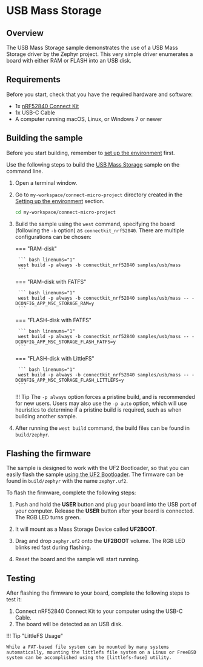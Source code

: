 # USB Mass Storage

## Overview 

The USB Mass Storage sample demonstrates the use of a USB Mass Storage driver by the Zephyr project. This very simple driver enumerates a board with either RAM or FLASH into an USB disk.

## Requirements

Before you start, check that you have the required hardware and software:

- 1x [nRF52840 Connect Kit](https://makerdiary.com/products/nrf52840-connectkit)
- 1x USB-C Cable
- A computer running macOS, Linux, or Windows 7 or newer

## Building the sample

Before you start building, remember to [set up the environment](../../setup.md) first.

Use the following steps to build the [USB Mass Storage] sample on the command line.

1. Open a terminal window.

2. Go to `my-workspace/connect-micro-project` directory created in the [Setting up the environment](../../setup.md#get-the-code) section.

    ``` bash linenums="1"
    cd my-workspace/connect-micro-project
    ```

3. Build the sample using the `west` command, specifying the board (following the `-b` option) as `connectkit_nrf52840`. There are multiple configurations can be chosen:

    === "RAM-disk"

        ``` bash linenums="1"
        west build -p always -b connectkit_nrf52840 samples/usb/mass
        ```

    === "RAM-disk with FATFS"

        ``` bash linenums="1"
        west build -p always -b connectkit_nrf52840 samples/usb/mass -- -DCONFIG_APP_MSC_STORAGE_RAM=y
        ```
    
    === "FLASH-disk with FATFS"

        ``` bash linenums="1"
        west build -p always -b connectkit_nrf52840 samples/usb/mass -- -DCONFIG_APP_MSC_STORAGE_FLASH_FATFS=y
        ```

    === "FLASH-disk with LittleFS"

        ``` bash linenums="1"
        west build -p always -b connectkit_nrf52840 samples/usb/mass -- -DCONFIG_APP_MSC_STORAGE_FLASH_LITTLEFS=y
        ```

    !!! Tip
        The `-p always` option forces a pristine build, and is recommended for new users. Users may also use the `-p auto` option, which will use heuristics to determine if a pristine build is required, such as when building another sample.

4. After running the `west build` command, the build files can be found in `build/zephyr`.

## Flashing the firmware

The sample is designed to work with the UF2 Bootloader, so that you can easily flash the sample [using the UF2 Bootloader](../../../../programming/uf2boot.md). The firmware can be found in `build/zephyr` with the name `zephyr.uf2`.

To flash the firmware, complete the following steps:

1. Push and hold the __USER__ button and plug your board into the USB port of your computer. Release the __USER__ button after your board is connected. The RGB LED turns green.

2. It will mount as a Mass Storage Device called __UF2BOOT__.

3. Drag and drop `zephyr.uf2` onto the __UF2BOOT__ volume. The RGB LED blinks red fast during flashing.

4. Reset the board and the sample will start running.

## Testing

After flashing the firmware to your board, complete the following steps to test it:

1. Connect nRF52840 Connect Kit to your computer using the USB-C Cable.
2. The board will be detected as an USB disk.

!!! Tip "LittleFS Usage"

    While a FAT-based file system can be mounted by many systems automatically, mounting the littlefs file system on a Linux or FreeBSD system can be accomplished using the [littlefs-fuse] utility.

[USB Mass Storage]: https://github.com/makerdiary/connect-micro-project/tree/main/samples/usb/mass
[littlefs-fuse]: https://github.com/littlefs-project/littlefs-fuse